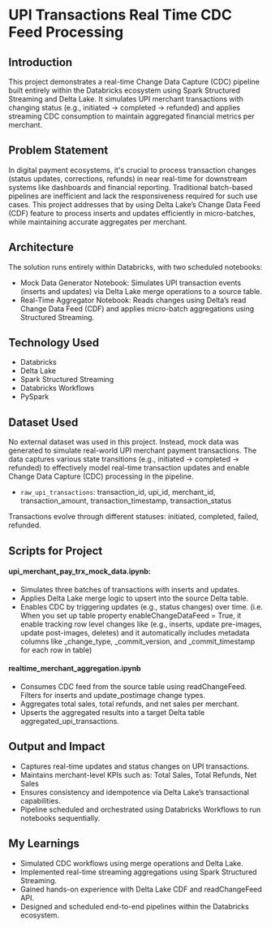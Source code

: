 # UPI Transactions Real Time CDC Feed Processing

## Introduction
This project demonstrates a real-time Change Data Capture (CDC) pipeline built entirely within the Databricks ecosystem using Spark Structured Streaming and Delta Lake. It simulates UPI merchant transactions with changing status (e.g., initiated → completed → refunded) and applies streaming CDC consumption to maintain aggregated financial metrics per merchant.

## Problem Statement
In digital payment ecosystems, it's crucial to process transaction changes (status updates, corrections, refunds) in near real-time for downstream systems like dashboards and financial reporting. Traditional batch-based pipelines are inefficient and lack the responsiveness required for such use cases. This project addresses that by using Delta Lake’s Change Data Feed (CDF) feature to process inserts and updates efficiently in micro-batches, while maintaining accurate aggregates per merchant.

## Architecture
The solution runs entirely within Databricks, with two scheduled notebooks:
- Mock Data Generator Notebook: Simulates UPI transaction events (inserts and updates) via Delta Lake merge operations to a source table.
- Real-Time Aggregator Notebook: Reads changes using Delta’s read Change Data Feed (CDF) and applies micro-batch aggregations using Structured Streaming.

## Technology Used
- Databricks
- Delta Lake
- Spark Structured Streaming
- Databricks Workflows
- PySpark

## Dataset Used
No external dataset was used in this project. Instead, mock data was generated to simulate real-world UPI merchant payment transactions. The data captures various state transitions (e.g., initiated → completed → refunded) to effectively model real-time transaction updates and enable Change Data Capture (CDC) processing in the pipeline.

- `raw_upi_transactions`: transaction_id, upi_id, merchant_id, transaction_amount, transaction_timestamp, transaction_status

Transactions evolve through different statuses: initiated, completed, failed, refunded.

## Scripts for Project
#### upi_merchant_pay_trx_mock_data.ipynb:
- Simulates three batches of transactions with inserts and updates.
- Applies Delta Lake merge logic to upsert into the source Delta table.
- Enables CDC by triggering updates (e.g., status changes) over time. (i.e. When you set up table property enableChangeDataFeed = True, it enable tracking row level changes like (e.g., inserts, update pre-images, update post-images, deletes) and it automatically includes metadata columns like _change_type, _commit_version, and _commit_timestamp for each row in table) 

#### realtime_merchant_aggregation.ipynb
- Consumes CDC feed from the source table using readChangeFeed.
 Filters for inserts and update_postimage change types.
- Aggregates total sales, total refunds, and net sales per merchant.
- Upserts the aggregated results into a target Delta table aggregated_upi_transactions.

## Output and Impact
- Captures real-time updates and status changes on UPI transactions.
- Maintains merchant-level KPIs such as: Total Sales, Total Refunds, Net Sales
- Ensures consistency and idempotence via Delta Lake’s transactional capabilities.
- Pipeline scheduled and orchestrated using Databricks Workflows to run notebooks sequentially.

## My Learnings
- Simulated CDC workflows using merge operations and Delta Lake.
- Implemented real-time streaming aggregations using Spark Structured Streaming.
- Gained hands-on experience with Delta Lake CDF and readChangeFeed API.
- Designed and scheduled end-to-end pipelines within the Databricks ecosystem.


